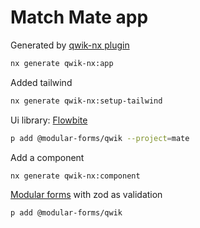 # Match Mate app

Generated by [qwik-nx plugin](https://qwik.builder.io/docs/integrations/nx/)

```bash
nx generate qwik-nx:app
```

Added tailwind

```bash
nx generate qwik-nx:setup-tailwind
```

Ui library: [Flowbite](https://flowbite.com/docs/getting-started/qwik/)

```bash
p add @modular-forms/qwik --project=mate
```

Add a component

```bash
nx generate qwik-nx:component
```

[Modular forms](https://qwik.builder.io/docs/integrations/modular-forms/) with zod as validation

```bash
p add @modular-forms/qwik
```
